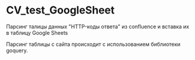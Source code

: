 # CV_test_GoogleSheet
Парсинг талицы данных "HTTP-коды ответа" из confluence и вставка их в таблицу Google Sheets

Парсинг таблицы с сайта происходит с использованием библиотеки goquery.
